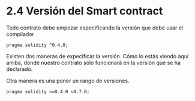 # 2.4 Versión del Smart contract


Todo contrato debe empezar especificando la versión que debe usar el compilador

````Solidity
pragma solidity ^0.4.0;

````

Existen dos maneras de expecificar la versión. Cómo lo estás viendo aquí arriba, donde nuestro contrato sólo funcionará en la versión que se ha declarado.

Otra manera es una poner un rango de versiones.

````Solidity
pragma solidity >=0.4.0 <0.7.0;

````


